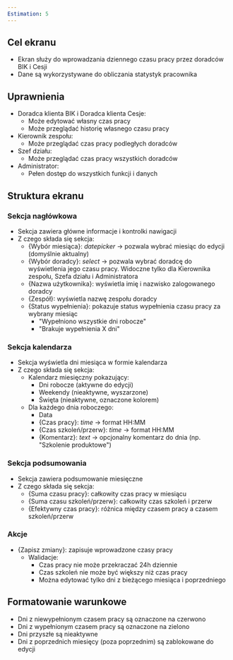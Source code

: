 ```yaml
---
Estimation: 5
---
```


## Cel ekranu

- Ekran służy do wprowadzania dziennego czasu pracy przez doradców BIK i Cesji
- Dane są wykorzystywane do obliczania statystyk pracownika

## Uprawnienia

- Doradca klienta BIK i Doradca klienta Cesje:
  - Może edytować własny czas pracy
  - Może przeglądać historię własnego czasu pracy
- Kierownik zespołu:
  - Może przeglądać czas pracy podległych doradców
- Szef działu:
  - Może przeglądać czas pracy wszystkich doradców
- Administrator:
  - Pełen dostęp do wszystkich funkcji i danych

## Struktura ekranu

### Sekcja nagłówkowa

- Sekcja zawiera główne informacje i kontrolki nawigacji
- Z czego składa się sekcja:
  - {Wybór miesiąca}: *datepicker* -> pozwala wybrać miesiąc do edycji (domyślnie aktualny)
  - {Wybór doradcy}: *select* -> pozwala wybrać doradcę do wyświetlenia jego czasu pracy. Widoczne tylko dla Kierownika zespołu, Szefa działu i Administratora
  - {Nazwa użytkownika}: wyświetla imię i nazwisko zalogowanego doradcy
  - {Zespół}: wyświetla nazwę zespołu doradcy
  - {Status wypełnienia}: pokazuje status wypełnienia czasu pracy za wybrany miesiąc
    - "Wypełniono wszystkie dni robocze"
    - "Brakuje wypełnienia X dni"

### Sekcja kalendarza

- Sekcja wyświetla dni miesiąca w formie kalendarza
- Z czego składa się sekcja:
  - Kalendarz miesięczny pokazujący:
    - Dni robocze (aktywne do edycji)
    - Weekendy (nieaktywne, wyszarzone)
    - Święta (nieaktywne, oznaczone kolorem)
  - Dla każdego dnia roboczego:
    - Data
    - {Czas pracy}: *time* -> format HH:MM
    - {Czas szkoleń/przerw}: *time* -> format HH:MM
    - {Komentarz}: *text* -> opcjonalny komentarz do dnia (np. "Szkolenie produktowe")

### Sekcja podsumowania

- Sekcja zawiera podsumowanie miesięczne
- Z czego składa się sekcja:
  - {Suma czasu pracy}: całkowity czas pracy w miesiącu
  - {Suma czasu szkoleń/przerw}: całkowity czas szkoleń i przerw
  - {Efektywny czas pracy}: różnica między czasem pracy a czasem szkoleń/przerw

### Akcje

- {Zapisz zmiany}: zapisuje wprowadzone czasy pracy
  - Walidacje:
    - Czas pracy nie może przekraczać 24h dziennie
    - Czas szkoleń nie może być większy niż czas pracy
    - Można edytować tylko dni z bieżącego miesiąca i poprzedniego

## Formatowanie warunkowe

- Dni z niewypełnionym czasem pracy są oznaczone na czerwono
- Dni z wypełnionym czasem pracy są oznaczone na zielono
- Dni przyszłe są nieaktywne
- Dni z poprzednich miesięcy (poza poprzednim) są zablokowane do edycji
